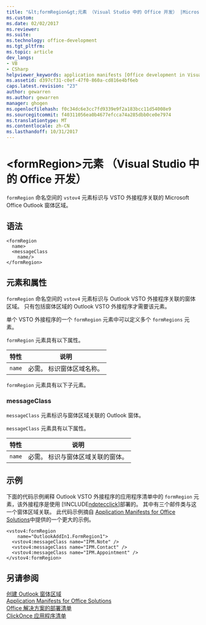```yaml
---
title: "&lt;formRegion&gt;元素 （Visual Studio 中的 Office 开发） |Microsoft 文档"
ms.custom: 
ms.date: 02/02/2017
ms.reviewer: 
ms.suite: 
ms.technology: office-development
ms.tgt_pltfrm: 
ms.topic: article
dev_langs:
- VB
- CSharp
helpviewer_keywords: application manifests [Office development in Visual Studio], <formRegion> element
ms.assetid: d397cf31-c0ef-47f0-860a-cd816e4bf6eb
caps.latest.revision: "23"
author: gewarren
ms.author: gewarren
manager: ghogen
ms.openlocfilehash: f0c34dc6e3cc7fd9339e9f2a183bcc11d54008e9
ms.sourcegitcommit: f40311056ea0b4677efcca74a285dbb0ce0e7974
ms.translationtype: MT
ms.contentlocale: zh-CN
ms.lasthandoff: 10/31/2017
---
```

# <a name="ltformregiongt-element-office-development-in-visual-studio"></a>&lt;formRegion&gt;元素 （Visual Studio 中的 Office 开发）
  `formRegion` 命名空间的 `vstov4` 元素标识与 VSTO 外接程序关联的 Microsoft Office Outlook 窗体区域。  
  
## <a name="syntax"></a>语法  
  
```  
<formRegion  
  name>  
  <messageClass  
    name/>  
</formRegion>  
```  
  
## <a name="elements-and-attributes"></a>元素和属性  
 `formRegion` 命名空间的 `vstov4` 元素标识与 Outlook VSTO 外接程序关联的窗体区域。 只有包括窗体区域的 Outlook VSTO 外接程序才需要该元素。  
  
 单个 VSTO 外接程序的一个 `formRegion` 元素中可以定义多个 `formRegions` 元素。  
  
 `formRegion` 元素具有以下属性。  
  
|特性|说明|  
|---------------|-----------------|  
|`name`|必需。 标识窗体区域名称。|  
  
 `formRegion` 元素具有以下子元素。  
  
### <a name="messageclass"></a>messageClass  
 `messageClass` 元素标识与窗体区域关联的 Outlook 窗体。  
  
 `messageClass` 元素具有以下属性。  
  
|特性|说明|  
|---------------|-----------------|  
|`name`|必需。 标识与窗体区域关联的窗体。|  
  
## <a name="example"></a>示例  
 下面的代码示例阐释 Outlook VSTO 外接程序的应用程序清单中的 `formRegion` 元素，该外接程序是使用 [!INCLUDE[ndptecclick](../vsto/includes/ndptecclick-md.md)]部署的。 其中有三个邮件类与这一个窗体区域关联。 此代码示例摘自 [Application Manifests for Office Solutions](../vsto/application-manifests-for-office-solutions.md)中提供的一个更大的示例。  
  
```  
<vstov4:formRegion  
    name="OutlookAddIn1.FormRegion1">  
  <vstov4:messageClass name="IPM.Note" />  
  <vstov4:messageClass name="IPM.Contact" />  
  <vstov4:messageClass name="IPM.Appointment" />  
</vstov4:formRegion>  
```  
  
## <a name="see-also"></a>另请参阅  
 [创建 Outlook 窗体区域](../vsto/creating-outlook-form-regions.md)   
 [Application Manifests for Office Solutions](../vsto/application-manifests-for-office-solutions.md)   
 [Office 解决方案的部署清单](../vsto/deployment-manifests-for-office-solutions.md)   
 [ClickOnce 应用程序清单](/visualstudio/deployment/clickonce-application-manifest)  
  
  
